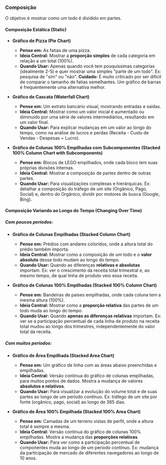 ### **Composição**

O objetivo é mostrar como um todo é dividido em partes.

#### **Composição Estática (Static)**

*   **Gráfico de Pizza (Pie Chart)**
    *   **Pense em:** As fatias de uma pizza.
    *   **Ideia Central:** Mostrar a **proporção simples** de cada categoria em relação a um total (100%).
    *   **Quando Usar:** Apenas quando você tem pouquíssimas categorias (idealmente 2-5) e quer mostrar uma simples "parte de um todo". Ex: pesquisa de "sim" ou "não". **Cuidado:** É muito criticado por ser difícil de comparar o tamanho de fatias semelhantes. Um gráfico de barras é frequentemente uma alternativa melhor.

*   **Gráfico de Cascata (Waterfall Chart)**
    *   **Pense em:** Um extrato bancário visual, mostrando entradas e saídas.
    *   **Ideia Central:** Mostrar como um valor inicial é aumentado ou diminuído por uma série de valores intermediários, resultando em um valor final.
    *   **Quando Usar:** Para explicar mudanças em um valor ao longo do tempo, como na análise de lucros e perdas (Receita - Custo de Vendas - Despesas = Lucro).

*   **Gráfico de Colunas 100% Empilhadas com Subcomponentes (Stacked 100% Column Chart with Subcomponents)**
    *   **Pense em:** Blocos de LEGO empilhados, onde cada bloco tem suas próprias divisões internas.
    *   **Ideia Central:** Mostrar a composição de partes dentro de outras partes.
    *   **Quando Usar:** Para visualizações complexas e hierárquicas. Ex: detalhar a composição do tráfego de um site (Orgânico, Pago, Social) e, dentro do Orgânico, dividir por motores de busca (Google, Bing).

#### **Composição Variando ao Longo do Tempo (Changing Over Time)**

##### **Com poucos períodos:**
*   **Gráfico de Colunas Empilhadas (Stacked Column Chart)**
    *   **Pense em:** Prédios com andares coloridos, onde a altura total do prédio também importa.
    *   **Ideia Central:** Mostrar como a composição de um todo e o **valor absoluto** desse todo mudam ao longo do tempo.
    *   **Quando Usar:** Quando as diferenças **relativas e absolutas** importam. Ex: ver o crescimento da receita total trimestral e, ao mesmo tempo, de qual linha de produto veio essa receita.

*   **Gráfico de Colunas 100% Empilhadas (Stacked 100% Column Chart)**
    *   **Pense em:** Bandeiras de países empilhadas, onde cada coluna tem a mesma altura (100%).
    *   **Ideia Central:** Mostrar como a **proporção relativa** das partes de um todo muda ao longo do tempo.
    *   **Quando Usar:** Quando **apenas as diferenças relativas** importam. Ex: ver se a participação percentual de cada linha de produto na receita total mudou ao longo dos trimestres, independentemente do valor total da receita.

##### **Com muitos períodos:**
*   **Gráfico de Área Empilhada (Stacked Area Chart)**
    *   **Pense em:** Um gráfico de linha com as áreas abaixo preenchidas e empilhadas.
    *   **Ideia Central:** Versão contínua do gráfico de colunas empilhadas, para muitos pontos de dados. Mostra a mudança de valores **absolutos e relativos**.
    *   **Quando Usar:** Para visualizar a evolução do volume total e de suas partes ao longo de um período contínuo. Ex: tráfego de um site por fonte (orgânico, pago, social) ao longo de 365 dias.

*   **Gráfico de Área 100% Empilhada (Stacked 100% Area Chart)**
    *   **Pense em:** Camadas de um terreno vistas de perfil, onde a altura total é sempre a mesma.
    *   **Ideia Central:** Versão contínua do gráfico de colunas 100% empilhadas. Mostra a mudança das **proporções relativas**.
    *   **Quando Usar:** Para ver como a participação percentual de componentes muda ao longo de um período contínuo. Ex: mudança da participação de mercado de diferentes navegadores ao longo de 10 anos.